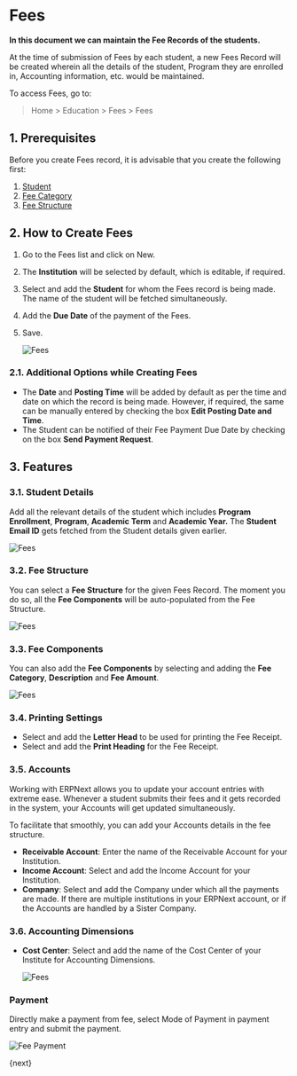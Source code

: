 <!-- add-breadcrumbs -->
# Fees

**In this document we can maintain the Fee Records of the students.**

At the time of submission of Fees by each student, a new Fees Record will be created wherein all the details of the student, Program they are enrolled in, Accounting information, etc. would be maintained.

To access Fees, go to:

> Home > Education > Fees > Fees

## 1. Prerequisites

Before you create Fees record, it is advisable that you create the following first:

1. [Student](/docs/user/manual/en/education/student)
1. [Fee Category](/docs/user/manual/en/education/fee-category)
1. [Fee Structure](/docs/user/manual/en/education/fee-structure)

## 2. How to Create Fees

1. Go to the Fees list and click on New.
1. The **Institution** will be selected by default, which is editable, if required.
1. Select and add the **Student** for whom the Fees record is being made. The name of the student will be fetched simultaneously.
1. Add the **Due Date** of the payment of the Fees.
1. Save.

    ![Fees](/docs/assets/img/education/education-fee-1.gif)

### 2.1. Additional Options while Creating Fees

* The **Date** and **Posting Time** will be added by default as per the time and date on which the record is being made. However, if required, the same can be manually entered by checking the box **Edit Posting Date and Time**.
* The Student can be notified of their Fee Payment Due Date by checking on the box **Send Payment Request**.

## 3. Features

### 3.1. Student Details

Add all the relevant details of the student which includes **Program Enrollment**, **Program**, **Academic Term** and **Academic Year.** The **Student Email ID** gets fetched from the Student details given earlier.

![Fees](/docs/assets/img/education/education-fees-2.png)

### 3.2. Fee Structure

You can select a **Fee Structure** for the given Fees Record. The moment you do so, all the **Fee Components** will be auto-populated from the Fee Structure.

![Fees](/docs/assets/img/education/education-fee-4.gif)

### 3.3. Fee Components

You can also add the **Fee Components** by selecting and adding the **Fee Category**, **Description** and **Fee Amount**.

![Fees](/docs/assets/img/education/education-fees-5.png)

### 3.4. Printing Settings

* Select and add the **Letter Head** to be used for printing the Fee Receipt.
* Select and add the **Print Heading** for the Fee Receipt.

### 3.5. Accounts

Working with ERPNext allows you to update your account entries with extreme ease. Whenever a student submits their fees and it gets recorded in the system, your Accounts will get updated simultaneously.

To facilitate that smoothly, you can add your Accounts details in the fee structure.

* **Receivable Account**: Enter the name of the Receivable Account for your Institution.
* **Income Account**: Select and add the Income Account for your Institution.
* **Company**: Select and add the Company under which all the payments are made. If there are multiple institutions in your ERPNext account, or if the Accounts are handled by a Sister Company.

### 3.6. Accounting Dimensions

* **Cost Center**: Select and add the name of the Cost Center of your Institute for Accounting Dimensions.

    ![Fees](/docs/assets/img/education/education-fees-3.png)

### Payment
Directly make a payment from fee, select Mode of Payment in payment entry and submit the payment. 

<img class="screenshot" alt="Fee Payment" src="{{docs_base_url}}/v12/assets/img/education/fees/fee-payment.png">

{next}
